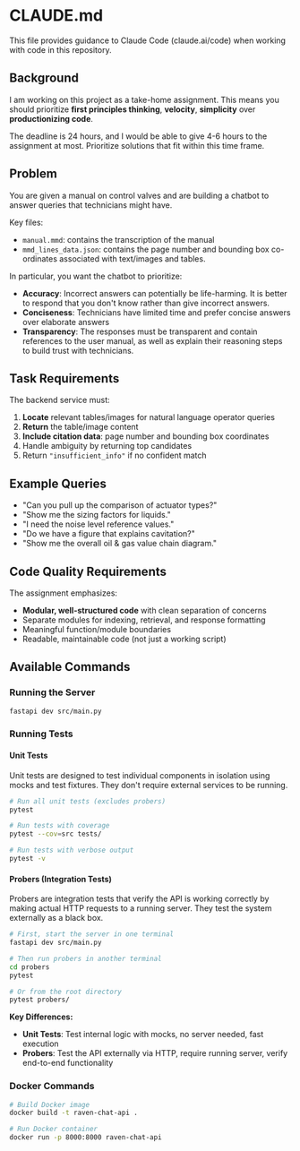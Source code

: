 # CLAUDE.md

This file provides guidance to Claude Code (claude.ai/code) when working with code in this repository.

## Background

I am working on this project as a take-home assignment. This means you should prioritize **first principles thinking**, **velocity**, **simplicity** over **productionizing code**.

The deadline is 24 hours, and I would be able to give 4-6 hours to the assignment at most. Prioritize solutions that fit within this time frame.

## Problem

You are given a manual on control valves and are building a chatbot to answer queries that technicians might have.

Key files:
- `manual.mmd`: contains the transcription of the manual
- `mmd_lines_data.json`: contains the page number and bounding box co-ordinates associated with text/images and tables.

In particular, you want the chatbot to prioritize:
- **Accuracy**: Incorrect answers can potentially be life-harming. It is better to respond that you don't know rather than give incorrect answers.
- **Conciseness**: Technicians have limited time and prefer concise answers over elaborate answers
- **Transparency**: The responses must be transparent and contain references to the user manual, as well as explain their reasoning steps to build trust with technicians.

## Task Requirements

The backend service must:
1. **Locate** relevant tables/images for natural language operator queries
2. **Return** the table/image content
3. **Include citation data**: page number and bounding box coordinates
4. Handle ambiguity by returning top candidates
5. Return `"insufficient_info"` if no confident match

## Example Queries
- "Can you pull up the comparison of actuator types?"
- "Show me the sizing factors for liquids."
- "I need the noise level reference values."
- "Do we have a figure that explains cavitation?"
- "Show me the overall oil & gas value chain diagram."

## Code Quality Requirements

The assignment emphasizes:
- **Modular, well-structured code** with clean separation of concerns
- Separate modules for indexing, retrieval, and response formatting
- Meaningful function/module boundaries
- Readable, maintainable code (not just a working script)

## Available Commands

### Running the Server
```bash
fastapi dev src/main.py
```

### Running Tests

#### Unit Tests
Unit tests are designed to test individual components in isolation using mocks and test fixtures. They don't require external services to be running.

```bash
# Run all unit tests (excludes probers)
pytest

# Run tests with coverage
pytest --cov=src tests/

# Run tests with verbose output
pytest -v
```

#### Probers (Integration Tests)
Probers are integration tests that verify the API is working correctly by making actual HTTP requests to a running server. They test the system externally as a black box.

```bash
# First, start the server in one terminal
fastapi dev src/main.py

# Then run probers in another terminal
cd probers
pytest

# Or from the root directory
pytest probers/
```

**Key Differences:**
- **Unit Tests**: Test internal logic with mocks, no server needed, fast execution
- **Probers**: Test the API externally via HTTP, require running server, verify end-to-end functionality

### Docker Commands
```bash
# Build Docker image
docker build -t raven-chat-api .

# Run Docker container
docker run -p 8000:8000 raven-chat-api
```